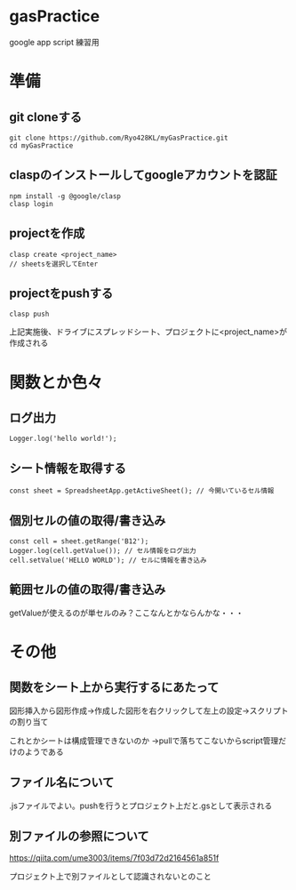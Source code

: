 # gasPractice
google app script 練習用

# 準備
## git cloneする
```
git clone https://github.com/Ryo428KL/myGasPractice.git
cd myGasPractice
```
## claspのインストールしてgoogleアカウントを認証
```
npm install -g @google/clasp
clasp login
```
## projectを作成
```
clasp create <project_name>
// sheetsを選択してEnter
```
## projectをpushする
```
clasp push
```
上記実施後、ドライブにスプレッドシート、プロジェクトに<project_name>が作成される

# 関数とか色々
## ログ出力
```
Logger.log('hello world!');
```
## シート情報を取得する
```
const sheet = SpreadsheetApp.getActiveSheet(); // 今開いているセル情報
```
## 個別セルの値の取得/書き込み
```
const cell = sheet.getRange('B12');
Logger.log(cell.getValue()); // セル情報をログ出力
cell.setValue('HELLO WORLD'); // セルに情報を書き込み
```
## 範囲セルの値の取得/書き込み
getValueが使えるのが単セルのみ？ここなんとかならんかな・・・

# その他
## 関数をシート上から実行するにあたって
図形挿入から図形作成→作成した図形を右クリックして左上の設定→スクリプトの割り当て

これとかシートは構成管理できないのか
→pullで落ちてこないからscript管理だけのようである

## ファイル名について
.jsファイルでよい。pushを行うとプロジェクト上だと.gsとして表示される

## 別ファイルの参照について
https://qiita.com/ume3003/items/7f03d72d2164561a851f

プロジェクト上で別ファイルとして認識されないとのこと


